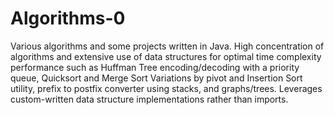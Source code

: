 # Algorithms-0

Various algorithms and some projects written in Java. High concentration of algorithms and extensive use of data structures for optimal time complexity performance such as Huffman Tree encoding/decoding with a priority queue, 
Quicksort and Merge Sort Variations by pivot and Insertion Sort utility, prefix to postfix converter using stacks, and graphs/trees. 
Leverages custom-written data structure implementations rather than imports.
